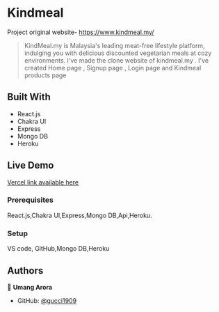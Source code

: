# Kindmeal

Project original website- https://www.kindmeal.my/
> KindMeal.my is Malaysia's leading meat-free lifestyle platform, indulging you with delicious discounted vegetarian meals at cozy environments. I've made the clone website of kindmeal.my . I've created Home page , Signup page , Login page and Kindmeal products page

## Built With

- React.js
- Chakra UI
- Express
- Mongo DB
- Heroku

## Live Demo 

[Vercel link available here](https://domineering-kick-7131.vercel.app/)





### Prerequisites
React.js,Chakra UI,Express,Mongo DB,Api,Heroku.

### Setup
VS code,
GitHub,Mongo DB,Heroku





## Authors

👤 **Umang Arora**

- GitHub: [@gucci1909](https://github.com/gucci1909)
